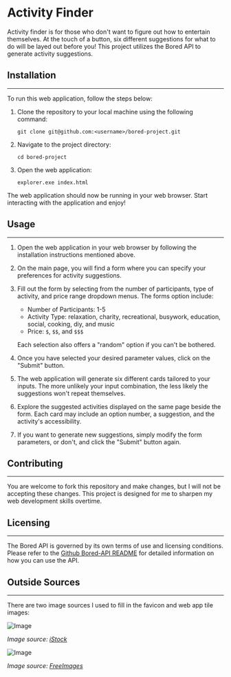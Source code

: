 # Activity Finder

Activity finder is for those who don't want to figure out how to entertain themselves. 
At the touch of a button, six different suggestions for what to do will be layed out before you!
This project utilizes the Bored API to generate activity suggestions.

## Installation 
---

To run this web application, follow the steps below:

1. Clone the repository to your local machine using the following command:

   ```shell
   git clone git@github.com:<username>/bored-project.git
   ```
2. Navigate to the project directory:

   ```shell
   cd bored-project
   ```
3. Open the web application:

   ```shell
   explorer.exe index.html
   ```

The web application should now be running in your web browser. Start interacting with the application and enjoy!

## Usage
---

1. Open the web application in your web browser by following the installation instructions mentioned above.

2. On the main page, you will find a form where you can specify your preferences for activity suggestions.

3. Fill out the form by selecting from the number of participants, type of activity, and price range dropdown menus. The forms option include:

   - Number of Participants: 1-5
   - Activity Type: relaxation, charity, recreational, busywork, education, social, cooking, diy, and music
   - Price: `$`, `$$`, and `$$$`

   Each selection also offers a "random" option if you can't be bothered.

4. Once you have selected your desired parameter values, click on the "Submit" button.

5. The web application will generate six different cards tailored to your inputs. The more unlikely your input combination,
the less likely the suggestions won't repeat themselves.

6. Explore the suggested activities displayed on the same page beside the form. Each card may include an option number, a suggestion, and the activity's accessibility.

7. If you want to generate new suggestions, simply modify the form parameters, or don't, and click the "Submit" button again.

## Contributing
---

You are welcome to fork this repository and make changes, but I will not be accepting these changes.
This project is designed for me to sharpen my web development skills overtime.

## Licensing
---

The Bored API is governed by its own terms of use and licensing conditions. Please refer to the [Github Bored-API README](https://github.com/drewthoennes/Bored-API) for detailed information on how you can use the API.


## Outside Sources
---

There are two image sources I used to fill in the favicon and web app tile images:

![Image](https://media.istockphoto.com/vectors/human-brain-icon-vector-vector-id1005384502?b=1&k=6&m=1005384502&s=170x170&h=PdOvg3W7e4zhojBKV3mvXjzU4AA2m1Z9eN63bs_C6Vc=)

*Image source: [iStock](https://www.istockphoto.com/)*

![Image](https://images.freeimages.com/fic/images/icons/2711/free_icons_for_windows8_metro/128/brain.png?ref=findicons)

*Image source: [FreeImages](https://www.freeimages.com/)*